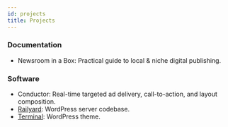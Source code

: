 ```yaml
---
id: projects
title: Projects
---
```


### Documentation
- Newsroom in a Box: Practical guide to local & niche digital publishing.

### Software
- Conductor: Real-time targeted ad delivery, call-to-action, and layout composition.
- [Railyard](https://github.com/davisshaver/railyard): WordPress server codebase.
- [Terminal](https://github.com/davisshaver/terminal): WordPress theme.
